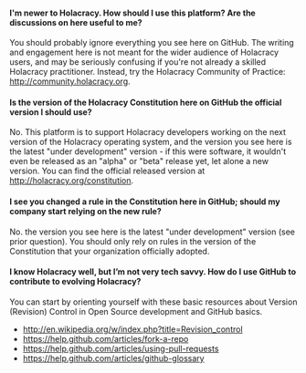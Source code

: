 #### I'm newer to Holacracy. How should I use this platform? Are the discussions on here useful to me?

You should probably ignore everything you see here on GitHub. The writing and engagement here is not meant for the wider audience of Holacracy users, and may be seriously confusing if you're not already a skilled Holacracy practitioner. Instead, try the Holacracy Community of Practice: http://community.holacracy.org.

#### Is the version of the Holacracy Constitution here on GitHub the official version I should use?

No. This platform is to support Holacracy developers working on the next version of the Holacracy operating system, and the version you see here is the latest "under development" version - if this were software, it wouldn't even be released as an "alpha" or "beta" release yet, let alone a new version. You can find the official released version at http://holacracy.org/constitution.

#### I see you changed a rule in the Constitution here in GitHub; should my company start relying on the new rule?

No. the version you see here is the latest "under development" version (see prior question). You should only rely on rules in the version of the Constitution that your organization officially adopted.

#### I know Holacracy well, but I’m not very tech savvy. How do I use GitHub to contribute to evolving Holacracy?

You can start by orienting yourself with these basic resources about Version (Revision) Control in Open Source development and GitHub basics. 

- http://en.wikipedia.org/w/index.php?title=Revision_control
- https://help.github.com/articles/fork-a-repo
- https://help.github.com/articles/using-pull-requests
- https://help.github.com/articles/github-glossary
